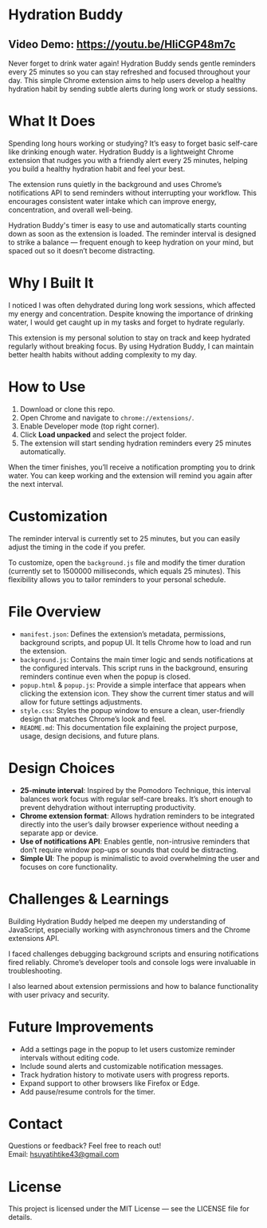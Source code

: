 # Hydration Buddy
## Video Demo: https://youtu.be/HIiCGP48m7c

Never forget to drink water again! Hydration Buddy sends gentle reminders every 25 minutes so you can stay refreshed and focused throughout your day. This simple Chrome extension aims to help users develop a healthy hydration habit by sending subtle alerts during long work or study sessions.

# What It Does

Spending long hours working or studying? It’s easy to forget basic self-care like drinking enough water. Hydration Buddy is a lightweight Chrome extension that nudges you with a friendly alert every 25 minutes, helping you build a healthy hydration habit and feel your best.

The extension runs quietly in the background and uses Chrome’s notifications API to send reminders without interrupting your workflow. This encourages consistent water intake which can improve energy, concentration, and overall well-being.

Hydration Buddy's timer is easy to use and automatically starts counting down as soon as the extension is loaded. The reminder interval is designed to strike a balance — frequent enough to keep hydration on your mind, but spaced out so it doesn’t become distracting.

# Why I Built It

I noticed I was often dehydrated during long work sessions, which affected my energy and concentration. Despite knowing the importance of drinking water, I would get caught up in my tasks and forget to hydrate regularly.

This extension is my personal solution to stay on track and keep hydrated regularly without breaking focus. By using Hydration Buddy, I can maintain better health habits without adding complexity to my day.

# How to Use

1. Download or clone this repo.
2. Open Chrome and navigate to `chrome://extensions/`.
3. Enable Developer mode (top right corner).
4. Click **Load unpacked** and select the project folder.
5. The extension will start sending hydration reminders every 25 minutes automatically.

When the timer finishes, you’ll receive a notification prompting you to drink water. You can keep working and the extension will remind you again after the next interval.

# Customization

The reminder interval is currently set to 25 minutes, but you can easily adjust the timing in the code if you prefer.

To customize, open the `background.js` file and modify the timer duration (currently set to 1500000 milliseconds, which equals 25 minutes). This flexibility allows you to tailor reminders to your personal schedule.

# File Overview

- `manifest.json`: Defines the extension’s metadata, permissions, background scripts, and popup UI. It tells Chrome how to load and run the extension.
- `background.js`: Contains the main timer logic and sends notifications at the configured intervals. This script runs in the background, ensuring reminders continue even when the popup is closed.
- `popup.html` & `popup.js`: Provide a simple interface that appears when clicking the extension icon. They show the current timer status and will allow for future settings adjustments.
- `style.css`: Styles the popup window to ensure a clean, user-friendly design that matches Chrome’s look and feel.
- `README.md`: This documentation file explaining the project purpose, usage, design decisions, and future plans.

# Design Choices

- **25-minute interval**: Inspired by the Pomodoro Technique, this interval balances work focus with regular self-care breaks. It’s short enough to prevent dehydration without interrupting productivity.
- **Chrome extension format**: Allows hydration reminders to be integrated directly into the user’s daily browser experience without needing a separate app or device.
- **Use of notifications API**: Enables gentle, non-intrusive reminders that don’t require window pop-ups or sounds that could be distracting.
- **Simple UI**: The popup is minimalistic to avoid overwhelming the user and focuses on core functionality.

# Challenges & Learnings

Building Hydration Buddy helped me deepen my understanding of JavaScript, especially working with asynchronous timers and the Chrome extensions API.

I faced challenges debugging background scripts and ensuring notifications fired reliably. Chrome’s developer tools and console logs were invaluable in troubleshooting.

I also learned about extension permissions and how to balance functionality with user privacy and security.

# Future Improvements

- Add a settings page in the popup to let users customize reminder intervals without editing code.
- Include sound alerts and customizable notification messages.
- Track hydration history to motivate users with progress reports.
- Expand support to other browsers like Firefox or Edge.
- Add pause/resume controls for the timer.

# Contact

Questions or feedback? Feel free to reach out!  
Email: [hsuyatihtike43@gmail.com](mailto:hsuyatihtike43@gmail.com)

# License

This project is licensed under the MIT License — see the LICENSE file for details.
